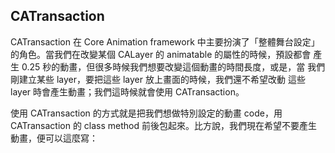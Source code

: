 CATransaction
-------------

CATransaction 在 Core Animation framework 中主要扮演了「整體舞台設定」
的角色。當我們在改變某個 CALayer 的 animatable 的屬性的時候，預設都會
產生 0.25 秒的動畫，但很多時候我們想要改變這個動畫的時間長度，或是，當
我們剛建立某些 layer，要把這些 layer 放上畫面的時候，我們還不希望改動
這些 layer 時會產生動畫；我們這時候就會使用 CATransaction。

使用 CATransaction 的方式就是把我們想做特別設定的動畫 code，用
CATransaction 的 class method 前後包起來。比方說，我們現在希望不要產生
動畫，便可以這麼寫：
